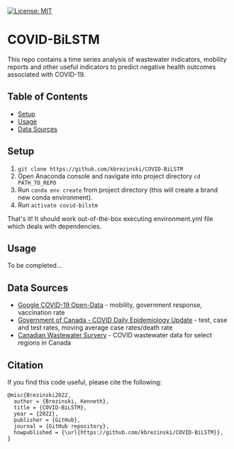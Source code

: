 [![License: MIT](https://img.shields.io:/github/license/kbrezinski/COVID-BiLSTM?logoColor=yellow)](https://github.com/kbrezinski/COVID-BiLSTM/blob/main/LICENSE)

# COVID-BiLSTM
This repo contains a time series analysis of wastewater indicators, mobility reports and other useful indicators to predict negative health outcomes associated with COVID-19.

## Table of Contents
* [Setup](#setup)
* [Usage](#usage)
* [Data Sources](#data-sources)

## Setup

1. `git clone https://github.com/kbrezinski/COVID-BiLSTM`
2. Open Anaconda console and navigate into project directory `cd PATH_TO_REPO`
3. Run `conda env create` from project directory (this will create a brand new conda environment).
4. Run `activate covid-bilstm`

That's it! It should work out-of-the-box executing environment.yml file which deals with dependencies.

## Usage

To be completed...

## Data Sources
* [Google COVID-19 Open-Data](https://github.com/GoogleCloudPlatform/covid-19-open-data) - mobility, government response, vaccination rate
* [Government of Canada - COVID Daily Epidemiology Update](https://health-infobase.canada.ca/covid-19/epidemiological-summary-covid-19-cases.html) - test, case and test rates, moving average case rates/death rate
* [Canadian Wastewater Survery](https://www150.statcan.gc.ca/n1/pub/38-26-0002/382600022022001-eng.htm) - COVID wastewater data for select regions in Canada

## Citation

If you find this code useful, please cite the following:

```
@misc{Brezinski2022,
  author = {Brezinski, Kenneth},
  title = {COVID-BiLSTM},
  year = {2022},
  publisher = {GitHub},
  journal = {GitHub repository},
  howpublished = {\url{https://github.com/kbrezinski/COVID-BiLSTM}},
}
```
